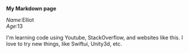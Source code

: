 **My Markdown page**

*Name*:Elliot<br/>
*Age*:13

I'm learning code using Youtube, StackOverflow, and websites like this. I love to try new things, like Swiftui, Unity3d, etc.
